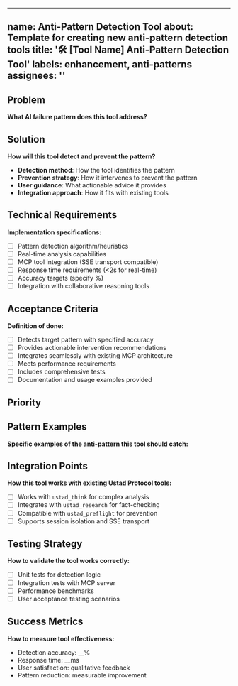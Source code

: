 ______________________________________________________________________

## name: Anti-Pattern Detection Tool about: Template for creating new anti-pattern detection tools title: '🛠️ [Tool Name] Anti-Pattern Detection Tool' labels: enhancement, anti-patterns assignees: ''

## Problem

**What AI failure pattern does this tool address?**

<!-- Describe the specific pattern of AI behavior that leads to poor outcomes -->

## Solution

**How will this tool detect and prevent the pattern?**

<!-- High-level approach to detection and intervention -->

- **Detection method**: How the tool identifies the pattern
- **Prevention strategy**: How it intervenes to prevent the pattern
- **User guidance**: What actionable advice it provides
- **Integration approach**: How it fits with existing tools

## Technical Requirements

**Implementation specifications:**

- [ ] Pattern detection algorithm/heuristics
- [ ] Real-time analysis capabilities
- [ ] MCP tool integration (SSE transport compatible)
- [ ] Response time requirements (\<2s for real-time)
- [ ] Accuracy targets (specify %)
- [ ] Integration with collaborative reasoning tools

## Acceptance Criteria

**Definition of done:**

- [ ] Detects target pattern with specified accuracy
- [ ] Provides actionable intervention recommendations
- [ ] Integrates seamlessly with existing MCP architecture
- [ ] Meets performance requirements
- [ ] Includes comprehensive tests
- [ ] Documentation and usage examples provided

## Priority

<!-- High/Medium/Low with justification -->

## Pattern Examples

**Specific examples of the anti-pattern this tool should catch:**

<!-- Provide concrete examples to guide development and testing -->

## Integration Points

**How this tool works with existing Ustad Protocol tools:**

- [ ] Works with `ustad_think` for complex analysis
- [ ] Integrates with `ustad_research` for fact-checking
- [ ] Compatible with `ustad_preflight` for prevention
- [ ] Supports session isolation and SSE transport

## Testing Strategy

**How to validate the tool works correctly:**

- [ ] Unit tests for detection logic
- [ ] Integration tests with MCP server
- [ ] Performance benchmarks
- [ ] User acceptance testing scenarios

## Success Metrics

**How to measure tool effectiveness:**

- Detection accuracy: \_\_%
- Response time: \_\_ms
- User satisfaction: qualitative feedback
- Pattern reduction: measurable improvement
